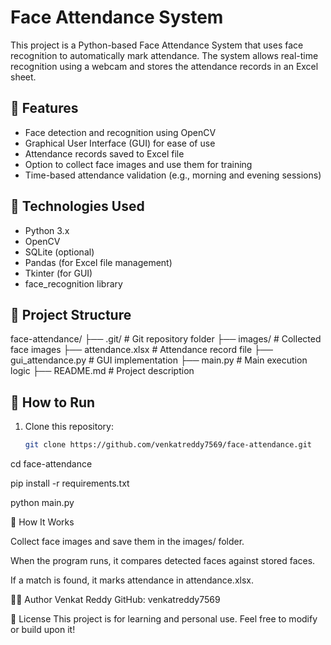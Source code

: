 # Face Attendance System

This project is a Python-based Face Attendance System that uses face recognition to automatically mark attendance. The system allows real-time recognition using a webcam and stores the attendance records in an Excel sheet.

## 📌 Features

- Face detection and recognition using OpenCV
- Graphical User Interface (GUI) for ease of use
- Attendance records saved to Excel file
- Option to collect face images and use them for training
- Time-based attendance validation (e.g., morning and evening sessions)

## 🧠 Technologies Used

- Python 3.x
- OpenCV
- SQLite (optional)
- Pandas (for Excel file management)
- Tkinter (for GUI)
- face_recognition library


## 📁 Project Structure

face-attendance/
├── .git/ # Git repository folder
├── images/ # Collected face images
├── attendance.xlsx # Attendance record file
├── gui_attendance.py # GUI implementation
├── main.py # Main execution logic
├── README.md # Project description


## 🚀 How to Run

1. Clone this repository:
   ```bash
   git clone https://github.com/venkatreddy7569/face-attendance.git


cd face-attendance

pip install -r requirements.txt


python main.py

📸 How It Works

Collect face images and save them in the images/ folder.

When the program runs, it compares detected faces against stored faces.

If a match is found, it marks attendance in attendance.xlsx.

👨‍💻 Author
Venkat Reddy
GitHub: venkatreddy7569

📃 License
This project is for learning and personal use. Feel free to modify or build upon it!
